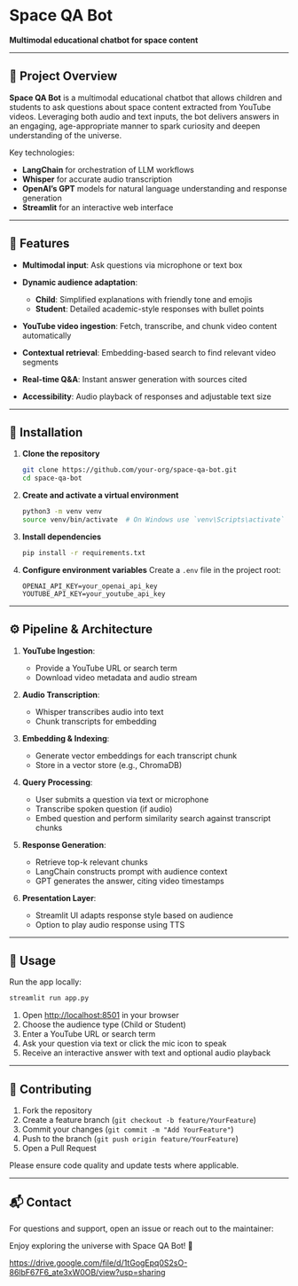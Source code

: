 # Space QA Bot

**Multimodal educational chatbot for space content**

---

## 🚀 Project Overview

**Space QA Bot** is a multimodal educational chatbot that allows children and students to ask questions about space content extracted from YouTube videos. Leveraging both audio and text inputs, the bot delivers answers in an engaging, age-appropriate manner to spark curiosity and deepen understanding of the universe.

Key technologies:

* **LangChain** for orchestration of LLM workflows
* **Whisper** for accurate audio transcription
* **OpenAI’s GPT** models for natural language understanding and response generation
* **Streamlit** for an interactive web interface

---

## 🌟 Features

* **Multimodal input**: Ask questions via microphone or text box
* **Dynamic audience adaptation**:

  * **Child**: Simplified explanations with friendly tone and emojis
  * **Student**: Detailed academic-style responses with bullet points
* **YouTube video ingestion**: Fetch, transcribe, and chunk video content automatically
* **Contextual retrieval**: Embedding-based search to find relevant video segments
* **Real-time Q\&A**: Instant answer generation with sources cited
* **Accessibility**: Audio playback of responses and adjustable text size

---

## 🔧 Installation

1. **Clone the repository**

   ```bash
   git clone https://github.com/your-org/space-qa-bot.git
   cd space-qa-bot
   ```

2. **Create and activate a virtual environment**

   ```bash
   python3 -m venv venv
   source venv/bin/activate  # On Windows use `venv\Scripts\activate`
   ```

3. **Install dependencies**

   ```bash
   pip install -r requirements.txt
   ```

4. **Configure environment variables**
   Create a `.env` file in the project root:

   ```dotenv
   OPENAI_API_KEY=your_openai_api_key
   YOUTUBE_API_KEY=your_youtube_api_key
   ```

---

## ⚙️ Pipeline & Architecture

1. **YouTube Ingestion**:

   * Provide a YouTube URL or search term
   * Download video metadata and audio stream

2. **Audio Transcription**:

   * Whisper transcribes audio into text
   * Chunk transcripts for embedding

3. **Embedding & Indexing**:

   * Generate vector embeddings for each transcript chunk
   * Store in a vector store (e.g., ChromaDB)

4. **Query Processing**:

   * User submits a question via text or microphone
   * Transcribe spoken question (if audio)
   * Embed question and perform similarity search against transcript chunks

5. **Response Generation**:

   * Retrieve top-k relevant chunks
   * LangChain constructs prompt with audience context
   * GPT generates the answer, citing video timestamps

6. **Presentation Layer**:

   * Streamlit UI adapts response style based on audience
   * Option to play audio response using TTS

---

## 🏁 Usage

Run the app locally:

```bash
streamlit run app.py
```

1. Open [http://localhost:8501](http://localhost:8501) in your browser
2. Choose the audience type (Child or Student)
3. Enter a YouTube URL or search term
4. Ask your question via text or click the mic icon to speak
5. Receive an interactive answer with text and optional audio playback

---

## 🤝 Contributing

1. Fork the repository
2. Create a feature branch (`git checkout -b feature/YourFeature`)
3. Commit your changes (`git commit -m "Add YourFeature"`)
4. Push to the branch (`git push origin feature/YourFeature`)
5. Open a Pull Request

Please ensure code quality and update tests where applicable.


---

## 📬 Contact

For questions and support, open an issue or reach out to the maintainer:

Enjoy exploring the universe with Space QA Bot! 🌌




https://drive.google.com/file/d/1tGogEpq0S2sO-86lbF67F6_ate3xW0OB/view?usp=sharing
